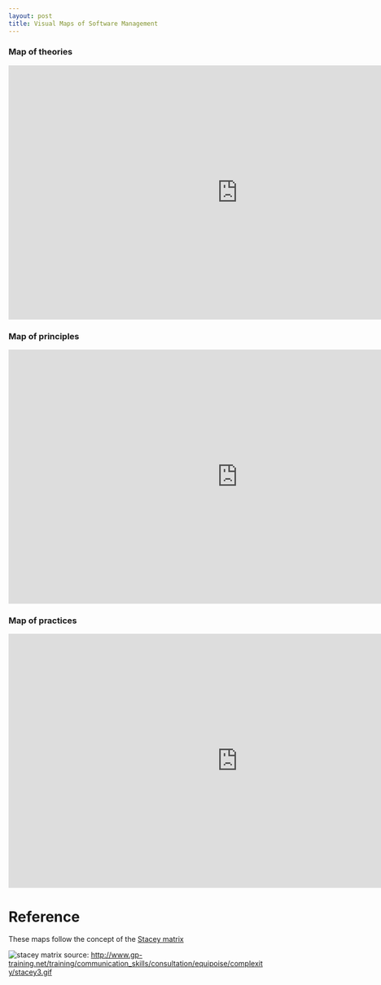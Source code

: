 ```yaml
---
layout: post
title: Visual Maps of Software Management
---
```


### Map of theories

<iframe width="900" height="500" seamless frameborder="0" scrolling="no" src="https://docs.google.com/spreadsheets/d/1Vt6rP6G1GAJPIrjQIZLAlXHW3CJGMu_7y6kvj_zM3nM/pubchart?oid=269447730&amp;format=interactive"></iframe>

### Map of principles

<iframe width="900" height="500" seamless frameborder="0" scrolling="no" src="https://docs.google.com/spreadsheets/d/1PvRzlMyEhCuHNpOcN6T3pYXNVUiWF_aHn9eUbGlth5U/pubchart?oid=269447730&amp;format=interactive"></iframe>

### Map of practices

<iframe width="900" height="500" seamless frameborder="0" scrolling="no" src="https://docs.google.com/spreadsheets/d/16GDtqDAr9hAsFB72WTu98yel1rRbQs2HWT4lzegKrxw/pubchart?oid=269447730&amp;format=interactive"></iframe>


# Reference
These maps follow the concept of the [Stacey matrix](http://www.gp-training.net/training/communication_skills/consultation/equipoise/complexity/stacey.htm)

![stacey matrix](http://www.gp-training.net/training/communication_skills/consultation/equipoise/complexity/stacey3.gif)
source: http://www.gp-training.net/training/communication_skills/consultation/equipoise/complexity/stacey3.gif